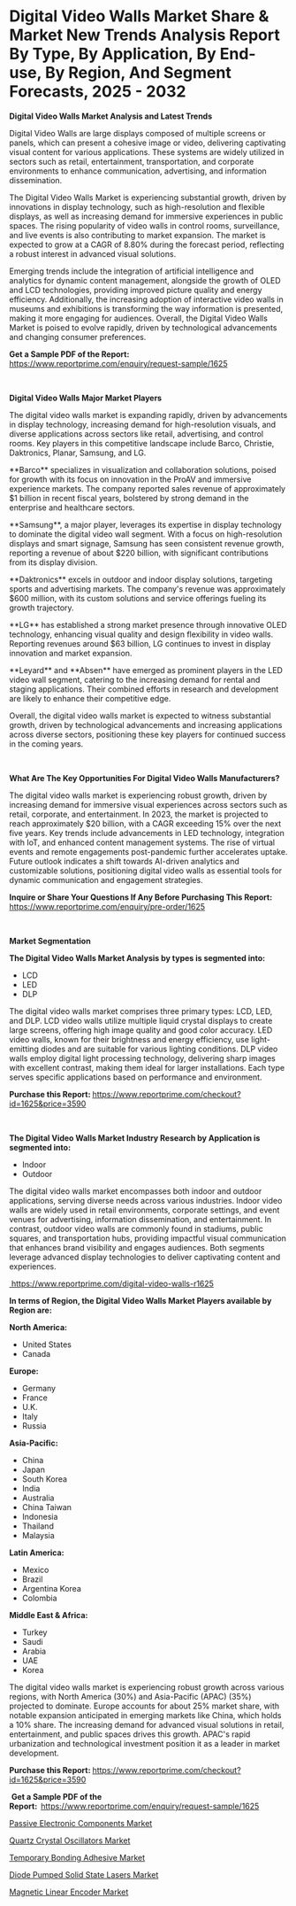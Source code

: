 <p><h1>Digital Video Walls Market Share & Market New Trends Analysis Report By Type, By Application, By End-use, By Region, And Segment Forecasts, 2025 - 2032</h1></p><p><strong>Digital Video Walls Market Analysis and Latest Trends</strong></p>
<p><p>Digital Video Walls are large displays composed of multiple screens or panels, which can present a cohesive image or video, delivering captivating visual content for various applications. These systems are widely utilized in sectors such as retail, entertainment, transportation, and corporate environments to enhance communication, advertising, and information dissemination. </p><p>The Digital Video Walls Market is experiencing substantial growth, driven by innovations in display technology, such as high-resolution and flexible displays, as well as increasing demand for immersive experiences in public spaces. The rising popularity of video walls in control rooms, surveillance, and live events is also contributing to market expansion. The market is expected to grow at a CAGR of 8.80% during the forecast period, reflecting a robust interest in advanced visual solutions.</p><p>Emerging trends include the integration of artificial intelligence and analytics for dynamic content management, alongside the growth of OLED and LCD technologies, providing improved picture quality and energy efficiency. Additionally, the increasing adoption of interactive video walls in museums and exhibitions is transforming the way information is presented, making it more engaging for audiences. Overall, the Digital Video Walls Market is poised to evolve rapidly, driven by technological advancements and changing consumer preferences.</p></p>
<p><strong>Get a Sample PDF of the Report:&nbsp;</strong> <a href="https://www.reportprime.com/enquiry/request-sample/1625?utm_campaign=1899&utm_medium=2&utm_source=Github&utm_content=ia&utm_term=18032025&utm_id=digital-video-walls">https://www.reportprime.com/enquiry/request-sample/1625</a></p>
<p>&nbsp;</p>
<p><strong>Digital Video Walls Major Market Players</strong></p>
<p><p>The digital video walls market is expanding rapidly, driven by advancements in display technology, increasing demand for high-resolution visuals, and diverse applications across sectors like retail, advertising, and control rooms. Key players in this competitive landscape include Barco, Christie, Daktronics, Planar, Samsung, and LG.</p><p>**Barco** specializes in visualization and collaboration solutions, poised for growth with its focus on innovation in the ProAV and immersive experience markets. The company reported sales revenue of approximately $1 billion in recent fiscal years, bolstered by strong demand in the enterprise and healthcare sectors.</p><p>**Samsung**, a major player, leverages its expertise in display technology to dominate the digital video wall segment. With a focus on high-resolution displays and smart signage, Samsung has seen consistent revenue growth, reporting a revenue of about $220 billion, with significant contributions from its display division.</p><p>**Daktronics** excels in outdoor and indoor display solutions, targeting sports and advertising markets. The company's revenue was approximately $600 million, with its custom solutions and service offerings fueling its growth trajectory.</p><p>**LG** has established a strong market presence through innovative OLED technology, enhancing visual quality and design flexibility in video walls. Reporting revenues around $63 billion, LG continues to invest in display innovation and market expansion.</p><p>**Leyard** and **Absen** have emerged as prominent players in the LED video wall segment, catering to the increasing demand for rental and staging applications. Their combined efforts in research and development are likely to enhance their competitive edge.</p><p>Overall, the digital video walls market is expected to witness substantial growth, driven by technological advancements and increasing applications across diverse sectors, positioning these key players for continued success in the coming years.</p></p>
<p>&nbsp;</p>
<p><strong>What Are The Key Opportunities For Digital Video Walls Manufacturers?</strong></p>
<p><p>The digital video walls market is experiencing robust growth, driven by increasing demand for immersive visual experiences across sectors such as retail, corporate, and entertainment. In 2023, the market is projected to reach approximately $20 billion, with a CAGR exceeding 15% over the next five years. Key trends include advancements in LED technology, integration with IoT, and enhanced content management systems. The rise of virtual events and remote engagements post-pandemic further accelerates uptake. Future outlook indicates a shift towards AI-driven analytics and customizable solutions, positioning digital video walls as essential tools for dynamic communication and engagement strategies.</p></p>
<p><strong>Inquire or Share Your Questions If Any Before Purchasing This Report:</strong> <a href="https://www.reportprime.com/enquiry/pre-order/1625?utm_campaign=1899&utm_medium=2&utm_source=Github&utm_content=ia&utm_term=18032025&utm_id=digital-video-walls">https://www.reportprime.com/enquiry/pre-order/1625</a></p>
<p>&nbsp;</p>
<p><strong>Market Segmentation</strong></p>
<p><strong>The Digital Video Walls Market Analysis by types is segmented into:</strong></p>
<p><ul><li>LCD</li><li>LED</li><li>DLP</li></ul></p>
<p><p>The digital video walls market comprises three primary types: LCD, LED, and DLP. LCD video walls utilize multiple liquid crystal displays to create large screens, offering high image quality and good color accuracy. LED video walls, known for their brightness and energy efficiency, use light-emitting diodes and are suitable for various lighting conditions. DLP video walls employ digital light processing technology, delivering sharp images with excellent contrast, making them ideal for larger installations. Each type serves specific applications based on performance and environment.</p></p>
<p><strong>Purchase this Report:&nbsp;</strong><a href="https://www.reportprime.com/checkout?id=1625&price=3590&utm_campaign=1899&utm_medium=2&utm_source=Github&utm_content=ia&utm_term=18032025&utm_id=digital-video-walls">https://www.reportprime.com/checkout?id=1625&price=3590</a></p>
<p>&nbsp;</p>
<p><strong>The Digital Video Walls Market Industry Research by Application is segmented into:</strong></p>
<p><ul><li>Indoor</li><li>Outdoor</li></ul></p>
<p><p>The digital video walls market encompasses both indoor and outdoor applications, serving diverse needs across various industries. Indoor video walls are widely used in retail environments, corporate settings, and event venues for advertising, information dissemination, and entertainment. In contrast, outdoor video walls are commonly found in stadiums, public squares, and transportation hubs, providing impactful visual communication that enhances brand visibility and engages audiences. Both segments leverage advanced display technologies to deliver captivating content and experiences.</p></p>
<p><a href="https://www.reportprime.com/digital-video-walls-r1625?utm_campaign=1899&utm_medium=2&utm_source=Github&utm_content=ia&utm_term=18032025&utm_id=digital-video-walls">&nbsp;https://www.reportprime.com/digital-video-walls-r1625</a></p>
<p><strong>In terms of Region, the Digital Video Walls Market Players available by Region are:</strong></p>
<p>
    <p> <strong> North America: </strong>
        <ul>
            <li>United States</li>
            <li>Canada</li>
        </ul>
        </p> 
    <p> <strong> Europe: </strong>
        <ul>
            <li>Germany</li>
            <li>France</li>
            <li>U.K.</li>
            <li>Italy</li>
            <li>Russia</li>
        </ul>
        </p> 
    <p> <strong> Asia-Pacific: </strong>
        <ul>
            <li>China</li>
            <li>Japan</li>
            <li>South Korea</li>
            <li>India</li>
            <li>Australia</li>
            <li>China Taiwan</li>
            <li>Indonesia</li>
            <li>Thailand</li>
            <li>Malaysia</li>
        </ul>
        </p> 
    <p> <strong> Latin America: </strong>
        <ul>
            <li>Mexico</li>
            <li>Brazil</li>
            <li>Argentina Korea</li>
            <li>Colombia</li>
        </ul>
        </p> 
    <p> <strong> Middle East & Africa: </strong>
        <ul>
            <li>Turkey</li>
            <li>Saudi</li>
            <li>Arabia</li>
            <li>UAE</li>
            <li>Korea</li>
        </ul>
    </p>
    </p>
<p><p>The digital video walls market is experiencing robust growth across various regions, with North America (30%) and Asia-Pacific (APAC) (35%) projected to dominate. Europe accounts for about 25% market share, with notable expansion anticipated in emerging markets like China, which holds a 10% share. The increasing demand for advanced visual solutions in retail, entertainment, and public spaces drives this growth. APAC's rapid urbanization and technological investment position it as a leader in market development.</p></p>
<p><strong>Purchase this Report: </strong><a href="https://www.reportprime.com/checkout?id=1625&price=3590&utm_campaign=1899&utm_medium=2&utm_source=Github&utm_content=ia&utm_term=18032025&utm_id=digital-video-walls">https://www.reportprime.com/checkout?id=1625&price=3590</a></p>
<p>&nbsp;<strong>Get a Sample PDF of the Report:&nbsp;&nbsp;</strong><a href="https://www.reportprime.com/enquiry/request-sample/1625?utm_campaign=1899&utm_medium=2&utm_source=Github&utm_content=ia&utm_term=18032025&utm_id=digital-video-walls">https://www.reportprime.com/enquiry/request-sample/1625</a></p>
<p><strong></strong></p>
<p><p><a href="https://github.com/cobinaydin13/Market-Research-Report-List-1/blob/main/passive-electronic-components-market.md?utm_campaign=1899&utm_medium=2&utm_source=Github&utm_content=ia&utm_term=18032025&utm_id=digital-video-walls">Passive Electronic Components Market</a></p><p><a href="https://github.com/leehihkl/Market-Research-Report-List-1/blob/main/quartz-crystal-oscillators-market.md?utm_campaign=1899&utm_medium=2&utm_source=Github&utm_content=ia&utm_term=18032025&utm_id=digital-video-walls">Quartz Crystal Oscillators Market</a></p><p><a href="https://github.com/guleealhani/Market-Research-Report-List-1/blob/main/temporary-bonding-adhesive-market.md?utm_campaign=1899&utm_medium=2&utm_source=Github&utm_content=ia&utm_term=18032025&utm_id=digital-video-walls">Temporary Bonding Adhesive Market</a></p><p><a href="https://github.com/osamhcombre/Market-Research-Report-List-1/blob/main/diode-pumped-solid-state-lasers-market.md?utm_campaign=1899&utm_medium=2&utm_source=Github&utm_content=ia&utm_term=18032025&utm_id=digital-video-walls">Diode Pumped Solid State Lasers Market</a></p><p><a href="https://github.com/nibbsmantji/Market-Research-Report-List-1/blob/main/magnetic-linear-encoder-market.md?utm_campaign=1899&utm_medium=2&utm_source=Github&utm_content=ia&utm_term=18032025&utm_id=digital-video-walls">Magnetic Linear Encoder Market</a></p></p>